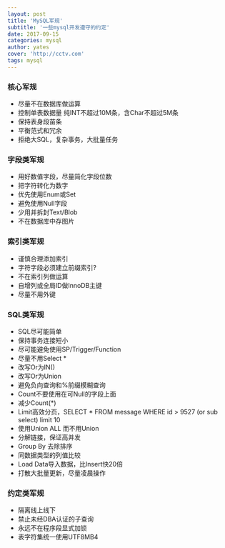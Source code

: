 ```yaml
---
layout: post
title: 'MySQL军规'
subtitle: '一些mysql开发遵守的约定'
date: 2017-09-15
categories: mysql
author: yates
cover: 'http://cctv.com'
tags: mysql
---
```


### 核心军规


- 尽量不在数据库做运算
- 控制单表数据量 纯INT不超过10M条，含Char不超过5M条
- 保持表身段苗条
- 平衡范式和冗余
- 拒绝大SQL，复杂事务，大批量任务

### 字段类军规

- 用好数值字段，尽量简化字段位数
- 把字符转化为数字
- 优先使用Enum或Set
- 避免使用Null字段
- 少用并拆封Text/Blob
- 不在数据库中存图片

### 索引类军规

- 谨慎合理添加索引
- 字符字段必须建立前缀索引?
- 不在索引列做运算
- 自增列或全局ID做InnoDB主键
- 尽量不用外键

### SQL类军规

- SQL尽可能简单
- 保持事务连接短小
- 尽可能避免使用SP/Trigger/Function
- 尽量不用Select *
- 改写Or为IN()
- 改写Or为Union
- 避免负向查询和%前缀模糊查询
- Count不要使用在可Null的字段上面
- 减少Count(*)
- Limit高效分页，SELECT * FROM message WHERE id > 9527 (or sub select) limit 10
- 使用Union ALL 而不用Union
- 分解链接，保证高并发
- Group By 去除排序
- 同数据类型的列值比较
- Load Data导入数据，比Insert快20倍
- 打散大批量更新，尽量凌晨操作

### 约定类军规

- 隔离线上线下
- 禁止未经DBA认证的子查询
- 永远不在程序段显式加锁
- 表字符集统一使用UTF8MB4